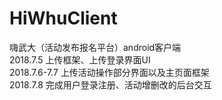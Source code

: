 # HiWhuClient</br>
嗨武大（活动发布报名平台）android客户端</br>
2018.7.5 上传框架、上传登录界面UI</br>
2018.7.6-7.7 上传活动操作部分界面以及主页面框架</br>
2018.7.8 完成用户登录注册、活动增删改的后台交互</br>
